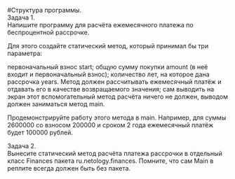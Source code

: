 #Структура программы.  
Задача 1.  
Напишите программу для расчёта ежемесячного платежа по беспроцентной рассрочке.

Для этого создайте статический метод, который принимал бы три параметра:

первоначальный взнос start;
общую сумму покупки amount (в неё входит и первоначальный взнос);
количество лет, на которое дана рассрочка years.
Метод должен рассчитывать ежемесячный платёж и отдавать его в качестве возвращаемого значения; сам выводить на экран этот вспомогательный метод расчёта ничего не должен, выводом должен заниматься метод main.

Продемонстрируйте работу этого метода в main. Например, для суммы 2600000 со взносом 200000 и сроком 2 года ежемесячный платёж будет 100000 рублей.

Задача 2.  
Вынесите статический метод расчёта платежа рассрочки в отдельный класс Finances пакета ru.netology.finances. Помните, что сам Main в реплите всегда должен быть без пакета.
